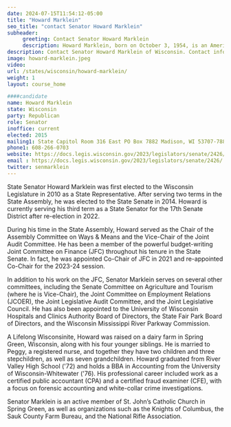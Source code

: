 ```yaml
---
date: 2024-07-15T11:54:12-05:00
title: "Howard Marklein"
seo_title: "contact Senator Howard Marklein"
subheader:
     greeting: Contact Senator Howard Marklein
     description: Howard Marklein, born on October 3, 1954, is an American politician affiliated with the Republican Party. He has been serving as a member of the Wisconsin State Senate, representing District 17, since January 5, 2015.
description: Contact Senator Howard Marklein of Wisconsin. Contact information for Howard Marklein includes email address, phone number, and mailing address.
image: howard-marklein.jpeg
video:
url: /states/wisconsin/howard-marklein/
weight: 1
layout: course_home

####candidate
name: Howard Marklein
state: Wisconsin
party: Republican
role: Senator
inoffice: current
elected: 2015
mailing1: State Capitol Room 316 East PO Box 7882 Madison, WI 53707-7882
phone1: 608-266-0703
website: https://docs.legis.wisconsin.gov/2023/legislators/senate/2426/
email : https://docs.legis.wisconsin.gov/2023/legislators/senate/2426/
twitter: senmarklein
---
```

State Senator Howard Marklein was first elected to the Wisconsin Legislature in 2010 as a State Representative. After serving two terms in the State Assembly, he was elected to the State Senate in 2014. Howard is currently serving his third term as a State Senator for the 17th Senate District after re-election in 2022.

During his time in the State Assembly, Howard served as the Chair of the Assembly Committee on Ways & Means and the Vice-Chair of the Joint Audit Committee. He has been a member of the powerful budget-writing Joint Committee on Finance (JFC) throughout his tenure in the State Senate. In fact, he was appointed Co-Chair of JFC in 2021 and re-appointed Co-Chair for the 2023-24 session.

In addition to his work on the JFC, Senator Marklein serves on several other committees, including the Senate Committee on Agriculture and Tourism (where he is Vice-Chair), the Joint Committee on Employment Relations (JCOER), the Joint Legislative Audit Committee, and the Joint Legislative Council. He has also been appointed to the University of Wisconsin Hospitals and Clinics Authority Board of Directors, the State Fair Park Board of Directors, and the Wisconsin Mississippi River Parkway Commission.

A Lifelong Wisconsinite, Howard was raised on a dairy farm in Spring Green, Wisconsin, along with his four younger siblings. He is married to Peggy, a registered nurse, and together they have two children and three stepchildren, as well as seven grandchildren. Howard graduated from River Valley High School ('72) and holds a BBA in Accounting from the University of Wisconsin-Whitewater ('76). His professional career included work as a certified public accountant (CPA) and a certified fraud examiner (CFE), with a focus on forensic accounting and white-collar crime investigations.

Senator Marklein is an active member of St. John’s Catholic Church in Spring Green, as well as organizations such as the Knights of Columbus, the Sauk County Farm Bureau, and the National Rifle Association.
